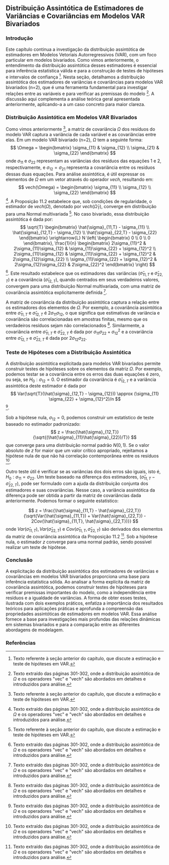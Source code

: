 ## Distribuição Assintótica de Estimadores de Variâncias e Covariâncias em Modelos VAR Bivariados

### Introdução
Este capítulo continua a investigação da distribuição assintótica de estimadores em Modelos Vetoriais Autorregressivos (VAR), com um foco particular em modelos bivariados. Como vimos anteriormente, o entendimento da distribuição assintótica desses estimadores é essencial para inferência estatística válida e para a construção de testes de hipóteses e intervalos de confiança [^1]. Nesta seção, detalhamos a distribuição assintótica dos estimadores de variâncias e covariâncias para modelos VAR bivariados (n=2), que é uma ferramenta fundamental para investigar relações entre as variáveis e para verificar as premissas do modelo [^3]. A discussão aqui complementa a análise teórica geral apresentada anteriormente, aplicando-a a um caso concreto para maior clareza.

### Distribuição Assintótica em Modelos VAR Bivariados
Como vimos anteriormente [^1], a matriz de covariância $\Omega$ dos resíduos do modelo VAR captura a variância de cada variável e as covariâncias entre elas. Em um modelo VAR bivariado (n=2), $\Omega$ tem a seguinte forma:
$$
\Omega = \begin{bmatrix}
\sigma_{11} & \sigma_{12} \\
\sigma_{21} & \sigma_{22}
\end{bmatrix}
$$
onde $\sigma_{11}$ e $\sigma_{22}$ representam as variâncias dos resíduos das equações 1 e 2, respectivamente, e $\sigma_{12}=\sigma_{21}$ representa a covariância entre os resíduos dessas duas equações. Para análise assintótica, é útil expressar os elementos de $\Omega$ em um vetor através do operador *vech*, resultando em:
$$
vech(\Omega) = \begin{bmatrix}
\sigma_{11} \\
\sigma_{12} \\
\sigma_{22}
\end{bmatrix}
$$
[^3].
A Proposição 11.2 estabelece que, sob condições de regularidade, o estimador de $vech(\Omega)$, denotado por $vech(\hat{\Omega}_T)$, converge em distribuição para uma Normal multivariada [^1]. No caso bivariado, essa distribuição assintótica é dada por:
$$
\sqrt{T} \begin{bmatrix}
\hat{\sigma}_{11,T} - \sigma_{11} \\
\hat{\sigma}_{12,T} - \sigma_{12} \\
\hat{\sigma}_{22,T} - \sigma_{22}
\end{bmatrix} \xrightarrow{L} N \left( \begin{bmatrix}
0 \\ 0 \\ 0
\end{bmatrix}, \frac{1}{n} \begin{bmatrix}
2\sigma_{11}^2 & 2\sigma_{11}\sigma_{12} & \sigma_{11}\sigma_{22} + \sigma_{12}^2 \\
2\sigma_{11}\sigma_{12} & \sigma_{11}\sigma_{22} + \sigma_{12}^2 & 2\sigma_{12}\sigma_{22} \\
\sigma_{11}\sigma_{22} + \sigma_{12}^2 & 2\sigma_{12}\sigma_{22} & 2\sigma_{22}^2
\end{bmatrix}  \right)
$$
[^3].
Este resultado estabelece que os estimadores das variâncias ($\hat{\sigma}_{11,T}$ e $\hat{\sigma}_{22,T}$) e a covariância ($\hat{\sigma}_{12,T}$), quando centrados em seus verdadeiros valores, convergem para uma distribuição Normal multivariada, com uma matriz de covariância assintótica explicitamente definida [^3].

A matriz de covariância da distribuição assintótica captura a relação entre os estimadores dos elementos de $\Omega$. Por exemplo, a covariância assintótica entre $\hat{\sigma}_{11,T}$ e $\hat{\sigma}_{12,T}$ é $2\sigma_{11}\sigma_{12}$, o que significa que estimativas de variância e covariância são correlacionadas em amostras finitas, mesmo que os verdadeiros resíduos sejam não correlacionados [^3].  Similarmente, a covariância entre $\hat{\sigma}_{11,T}$ e $\hat{\sigma}_{22,T}$ é dada por $\sigma_{11}\sigma_{22} + \sigma_{12}^2$ e a covariância entre $\hat{\sigma}_{12,T}$ e $\hat{\sigma}_{22,T}$ é dada por $2\sigma_{12}\sigma_{22}$.

### Teste de Hipóteses com a Distribuição Assintótica
A distribuição assintótica explicitada para modelos VAR bivariados permite construir testes de hipóteses sobre os elementos da matriz $\Omega$. Por exemplo, podemos testar se a covariância entre os erros das duas equações é zero, ou seja, se $H_0 : \sigma_{12} = 0$. O estimador da covariância é  $\hat{\sigma}_{12,T}$  e a variância assintótica deste estimador é dada por
$$
Var(\sqrt{T}(\hat{\sigma}_{12,T} - \sigma_{12})) \approx (\sigma_{11} \sigma_{22} + \sigma_{12}^2)/n
$$
[^3].

Sob a hipótese nula, $\sigma_{12} = 0$, podemos construir um estatístico de teste baseado no estimador padronizado:
$$
z = \frac{\hat{\sigma}_{12,T}}{\sqrt{(\hat{\sigma}_{11}\hat{\sigma}_{22})/T}}
$$
que converge para uma distribuição normal padrão $N(0,1)$. Se o valor absoluto de $z$ for maior que um valor crítico apropriado, rejeitamos a hipótese nula de que não há correlação contemporânea entre os resíduos [^3].

Outro teste útil é verificar se as variâncias dos dois erros são iguais, isto é,  $H_0: \sigma_{11} = \sigma_{22}$. Um teste baseado na diferença dos estimadores,  $(\hat{\sigma}_{11,T} - \hat{\sigma}_{22,T})$, pode ser formulado com a ajuda da distribuição conjunta dos estimadores e suas covariâncias. Nesse caso, a variância assintótica da diferença pode ser obtida a partir da matriz de covariâncias dada anteriormente.
Podemos formar o seguinte estatístico:

$$
z = \frac{\hat{\sigma}_{11,T} - \hat{\sigma}_{22,T}}{\sqrt{Var(\hat{\sigma}_{11,T}) + Var(\hat{\sigma}_{22,T}) - 2Cov(\hat{\sigma}_{11,T}, \hat{\sigma}_{22,T})}}
$$
onde $Var(\hat{\sigma}_{11,T}), Var(\hat{\sigma}_{22,T})$ e $Cov(\hat{\sigma}_{11,T}, \hat{\sigma}_{22,T})$ são derivados dos elementos da matriz de covariância assintótica da Proposição 11.2 [^3].
Sob a hipótese nula, o estimador $z$ converge para uma normal padrão, sendo possível realizar um teste de hipótese.

### Conclusão
A explicitação da distribuição assintótica dos estimadores de variâncias e covariâncias em modelos VAR bivariados proporciona uma base para inferência estatística sólida. Ao analisar a forma explícita da matriz de covariância assintótica, podemos construir testes de hipóteses para verificar premissas importantes do modelo, como a independência entre resíduos e a igualdade de variâncias. A forma de obter esses testes, ilustrada com dois exemplos práticos, enfatiza a importância dos resultados teóricos para aplicações práticas e aprofunda a compreensão das propriedades assintóticas de estimadores em modelos VAR. Essa análise fornece a base para investigações mais profundas das relações dinâmicas em sistemas bivariados e para a comparação entre as diferentes abordagens de modelagem.
### Referências
[^1]: Texto referente à seção anterior do capítulo, que discute a estimação e teste de hipóteses em VAR.
[^2]: Texto extraído da página 300, onde é introduzido o operador "vec".
[^3]: Texto extraído das páginas 301-302, onde a distribuição assintótica de $\Omega$ e os operadores "vec" e "vech" são abordados em detalhes e introduzidos para análise.
<!-- END -->
